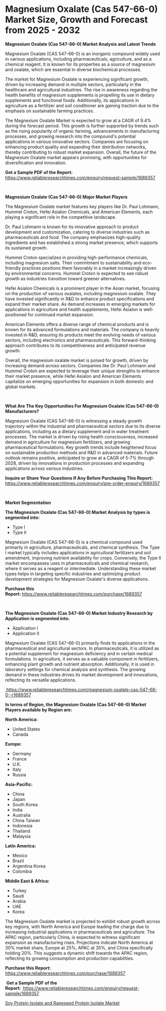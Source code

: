 <p><h1>Magnesium Oxalate (Cas 547-66-0) Market Size, Growth and Forecast from 2025 - 2032</h1></p><p><strong>Magnesium Oxalate (Cas 547-66-0) Market Analysis and Latest Trends</strong></p>
<p><p>Magnesium Oxalate (CAS 547-66-0) is an inorganic compound widely used in various applications, including pharmaceuticals, agriculture, and as a chemical reagent. It is known for its properties as a source of magnesium and oxalate, which are essential in diverse biochemical processes.</p><p>The market for Magnesium Oxalate is experiencing significant growth, driven by increasing demand in multiple sectors, particularly in the healthcare and agricultural industries. The rise in awareness regarding the health benefits of magnesium supplements is propelling its use in dietary supplements and functional foods. Additionally, its applications in agriculture as a fertilizer and soil conditioner are gaining traction due to the emphasis on sustainable farming practices.</p><p>The Magnesium Oxalate Market is expected to grow at a CAGR of 9.4% during the forecast period. This growth is further supported by trends such as the rising popularity of organic farming, advancements in manufacturing processes, and growing research into the compound's potential applications in various innovative sectors. Companies are focusing on enhancing product quality and expanding their distribution networks, thereby contributing to robust market expansion. Overall, the future of the Magnesium Oxalate market appears promising, with opportunities for diversification and innovation.</p></p>
<p><strong>Get a Sample PDF of the Report:&nbsp;</strong> <a href="https://www.reliableresearchtimes.com/enquiry/request-sample/1689357?utm_campaign=2633&utm_medium=2&utm_source=Github&utm_content=ia&utm_term=26032025&utm_id=magnesium-oxalate-cas-547-66-0">https://www.reliableresearchtimes.com/enquiry/request-sample/1689357</a></p>
<p>&nbsp;</p>
<p><strong>Magnesium Oxalate (Cas 547-66-0) Major Market Players</strong></p>
<p><p>The Magnesium Oxalate market features key players like Dr. Paul Lohmann, Hummel Croton, Hefei Asialon Chemicals, and American Elements, each playing a significant role in the competitive landscape.</p><p>Dr. Paul Lohmann is known for its innovative approach to product development and customization, catering to diverse industries such as pharmaceuticals and food. The company emphasizes high-quality ingredients and has established a strong market presence, which supports its sustained growth.</p><p>Hummel Croton specializes in providing high-performance chemicals, including magnesium salts. Their commitment to sustainability and eco-friendly practices positions them favorably in a market increasingly driven by environmental concerns. Hummel Croton is expected to see robust growth as industries transition toward greener alternatives.</p><p>Hefei Asialon Chemicals is a prominent player in the Asian market, focusing on the production of various oxalates, including magnesium oxalate. They have invested significantly in R&D to enhance product specifications and expand their market share. As demand increases in emerging markets for applications in agriculture and health supplements, Hefei Asialon is well-positioned for continued market expansion.</p><p>American Elements offers a diverse range of chemical products and is known for its advanced formulations and materials. The company is heavily invested in R&D, ensuring its products meet the evolving needs of various sectors, including electronics and pharmaceuticals. This forward-thinking approach contributes to its competitiveness and anticipated revenue growth.</p><p>Overall, the magnesium oxalate market is poised for growth, driven by increasing demand across sectors. Companies like Dr. Paul Lohmann and Hummel Croton are expected to leverage their unique strengths to enhance their market presence, while Hefei Asialon and American Elements capitalize on emerging opportunities for expansion in both domestic and global markets.</p></p>
<p>&nbsp;</p>
<p><strong>What Are The Key Opportunities For Magnesium Oxalate (Cas 547-66-0) Manufacturers?</strong></p>
<p><p>Magnesium Oxalate (CAS 547-66-0) is witnessing a steady growth trajectory within the industrial and pharmaceutical sectors due to its diverse applications, including as a dietary supplement and in water treatment processes. The market is driven by rising health consciousness, increased demand in agriculture for magnesium fertilizers, and growing pharmaceutical formulations. Key growth trends include heightened focus on sustainable production methods and R&D in advanced materials. Future outlook remains positive, anticipated to grow at a CAGR of 5-7% through 2028, driven by innovations in production processes and expanding applications across various industries. </p></p>
<p><strong>Inquire or Share Your Questions If Any Before Purchasing This Report:</strong> <a href="https://www.reliableresearchtimes.com/enquiry/pre-order-enquiry/1689357?utm_campaign=2633&utm_medium=2&utm_source=Github&utm_content=ia&utm_term=26032025&utm_id=magnesium-oxalate-cas-547-66-0">https://www.reliableresearchtimes.com/enquiry/pre-order-enquiry/1689357</a></p>
<p>&nbsp;</p>
<p><strong>Market Segmentation</strong></p>
<p><strong>The Magnesium Oxalate (Cas 547-66-0) Market Analysis by types is segmented into:</strong></p>
<p><ul><li>Type I</li><li>Type II</li></ul></p>
<p><p>Magnesium Oxalate (CAS 547-66-0) is a chemical compound used primarily in agriculture, pharmaceuticals, and chemical synthesis. The Type I market typically includes applications in agricultural fertilizers and soil amendment, improving nutrient availability for crops. Conversely, the Type II market encompasses uses in pharmaceuticals and chemical research, where it serves as a reagent or intermediate. Understanding these market types helps in targeting specific industries and optimizing product development strategies for Magnesium Oxalate's diverse applications.</p></p>
<p><strong>Purchase this Report:&nbsp;</strong><a href="https://www.reliableresearchtimes.com/purchase/1689357?utm_campaign=2633&utm_medium=2&utm_source=Github&utm_content=ia&utm_term=26032025&utm_id=magnesium-oxalate-cas-547-66-0">https://www.reliableresearchtimes.com/purchase/1689357</a></p>
<p>&nbsp;</p>
<p><strong>The Magnesium Oxalate (Cas 547-66-0) Market Industry Research by Application is segmented into:</strong></p>
<p><ul><li>Application I</li><li>Application II</li></ul></p>
<p><p>Magnesium Oxalate (CAS 547-66-0) primarily finds its applications in the pharmaceutical and agricultural sectors. In pharmaceuticals, it is utilized as a potential supplement for magnesium deficiency and in certain medical formulations. In agriculture, it serves as a valuable component in fertilizers, enhancing plant growth and nutrient absorption. Additionally, it is used in laboratory settings for chemical analysis and synthesis. The growing demand in these industries drives its market development and innovations, reflecting its versatile applications.</p></p>
<p><a href="https://www.reliableresearchtimes.com/magnesium-oxalate-cas-547-66-0--r1689357?utm_campaign=2633&utm_medium=2&utm_source=Github&utm_content=ia&utm_term=26032025&utm_id=magnesium-oxalate-cas-547-66-0">&nbsp;https://www.reliableresearchtimes.com/magnesium-oxalate-cas-547-66-0--r1689357</a></p>
<p><strong>In terms of Region, the Magnesium Oxalate (Cas 547-66-0) Market Players available by Region are:</strong></p>
<p>
    <p> <strong> North America: </strong>
        <ul>
            <li>United States</li>
            <li>Canada</li>
        </ul>
        </p> 
    <p> <strong> Europe: </strong>
        <ul>
            <li>Germany</li>
            <li>France</li>
            <li>U.K.</li>
            <li>Italy</li>
            <li>Russia</li>
        </ul>
        </p> 
    <p> <strong> Asia-Pacific: </strong>
        <ul>
            <li>China</li>
            <li>Japan</li>
            <li>South Korea</li>
            <li>India</li>
            <li>Australia</li>
            <li>China Taiwan</li>
            <li>Indonesia</li>
            <li>Thailand</li>
            <li>Malaysia</li>
        </ul>
        </p> 
    <p> <strong> Latin America: </strong>
        <ul>
            <li>Mexico</li>
            <li>Brazil</li>
            <li>Argentina Korea</li>
            <li>Colombia</li>
        </ul>
        </p> 
    <p> <strong> Middle East & Africa: </strong>
        <ul>
            <li>Turkey</li>
            <li>Saudi</li>
            <li>Arabia</li>
            <li>UAE</li>
            <li>Korea</li>
        </ul>
    </p>
    </p>
<p><p>The Magnesium Oxalate market is projected to exhibit robust growth across key regions, with North America and Europe leading the charge due to increasing industrial applications in pharmaceuticals and agriculture. The APAC region, particularly China, is expected to witness significant expansion as manufacturing rises. Projections indicate North America at 30% market share, Europe at 25%, APAC at 35%, and China specifically holding 20%. This suggests a dynamic shift towards the APAC region, reflecting its growing consumption and production capabilities.</p></p>
<p><strong>Purchase this Report: </strong><a href="https://www.reliableresearchtimes.com/purchase/1689357?utm_campaign=2633&utm_medium=2&utm_source=Github&utm_content=ia&utm_term=26032025&utm_id=magnesium-oxalate-cas-547-66-0">https://www.reliableresearchtimes.com/purchase/1689357</a></p>
<p>&nbsp;<strong>Get a Sample PDF of the Report:&nbsp;&nbsp;</strong><a href="https://www.reliableresearchtimes.com/enquiry/request-sample/1689357?utm_campaign=2633&utm_medium=2&utm_source=Github&utm_content=ia&utm_term=26032025&utm_id=magnesium-oxalate-cas-547-66-0">https://www.reliableresearchtimes.com/enquiry/request-sample/1689357</a></p>
<p><strong></strong></p>
<p><p><a href="https://github.com/XavierTyler76/Market-Research-Report-List-1/blob/main/soy-protein-isolate-and-rapeseed-protein-isolate-market.md?utm_campaign=2633&utm_medium=2&utm_source=Github&utm_content=ia&utm_term=26032025&utm_id=magnesium-oxalate-cas-547-66-0">Soy Protein Isolate and Rapeseed Protein Isolate Market</a></p></p>